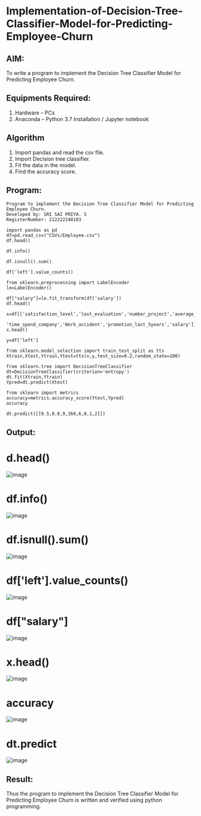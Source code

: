 # Implementation-of-Decision-Tree-Classifier-Model-for-Predicting-Employee-Churn

## AIM:
To write a program to implement the Decision Tree Classifier Model for Predicting Employee Churn.

## Equipments Required:
1. Hardware – PCs
2. Anaconda – Python 3.7 Installation / Jupyter notebook

## Algorithm
1. Import pandas and read the csv file.
2. Import Decision tree classifier.
3. Fit the data in the model.
4. Find the accuracy score.

## Program:
```
Program to implement the Decision Tree Classifier Model for Predicting Employee Churn.
Developed by: SRI SAI PRIYA. S
RegisterNumber: 212222240103
```
```
import pandas as pd
df=pd.read_csv("CSVs/Employee.csv")
df.head()

df.info()

df.isnull().sum()

df['left'].value_counts()

from sklearn.preprocessing import LabelEncoder
le=LabelEncoder()

df["salary"]=le.fit_transform(df['salary'])
df.head()

x=df[['satisfaction_level','last_evaluation','number_project','average_montly_hours',
      'time_spend_company','Work_accident','promotion_last_5years','salary']]
x.head()

y=df['left']

from sklearn.model_selection import train_test_split as tts
Xtrain,Xtest,Ytrain,Ytest=tts(x,y,test_size=0.2,random_state=100)

from sklearn.tree import DecisionTreeClassifier
dt=DecisionTreeClassifier(criterion='entropy')
dt.fit(Xtrain,Ytrain)
Ypred=dt.predict(Xtest)

from sklearn import metrics
accuracy=metrics.accuracy_score(Ytest,Ypred)
accuracy

dt.predict([[0.5,0.8,9,260,6,0,1,2]])
```
## Output:
# d.head()

![image](https://github.com/SriSaiPriyaSenthilvel/Implementation-of-Decision-Tree-Classifier-Model-for-Predicting-Employee-Churn/assets/119475702/fd0d5932-db99-4661-8351-783f16f7b2b6)

# df.info()

![image](https://github.com/SriSaiPriyaSenthilvel/Implementation-of-Decision-Tree-Classifier-Model-for-Predicting-Employee-Churn/assets/119475702/0d6a665c-2a72-4a01-8942-ffb7f51ecc88)

# df.isnull().sum()

![image](https://github.com/SriSaiPriyaSenthilvel/Implementation-of-Decision-Tree-Classifier-Model-for-Predicting-Employee-Churn/assets/119475702/1ed9fd0e-74f5-4f12-9090-aecfec1691a5)

# df['left'].value_counts()

![image](https://github.com/SriSaiPriyaSenthilvel/Implementation-of-Decision-Tree-Classifier-Model-for-Predicting-Employee-Churn/assets/119475702/c516a753-3974-4eed-83ef-4037b2da2c18)

# df["salary"]

![image](https://github.com/SriSaiPriyaSenthilvel/Implementation-of-Decision-Tree-Classifier-Model-for-Predicting-Employee-Churn/assets/119475702/9a3a576c-9744-4e2a-9920-d30c5668a869)

# x.head()

![image](https://github.com/SriSaiPriyaSenthilvel/Implementation-of-Decision-Tree-Classifier-Model-for-Predicting-Employee-Churn/assets/119475702/524530c7-51da-42d5-8ad9-84129a408763)

# accuracy

![image](https://github.com/SriSaiPriyaSenthilvel/Implementation-of-Decision-Tree-Classifier-Model-for-Predicting-Employee-Churn/assets/119475702/f58bba59-1eec-448b-9353-2645be87c63f)

# dt.predict

![image](https://github.com/SriSaiPriyaSenthilvel/Implementation-of-Decision-Tree-Classifier-Model-for-Predicting-Employee-Churn/assets/119475702/086b157b-4b1c-41f8-a704-17067753f9c6)


## Result:
Thus the program to implement the  Decision Tree Classifier Model for Predicting Employee Churn is written and verified using python programming.
